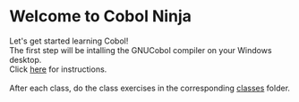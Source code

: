 # Welcome to Cobol Ninja

Let's get started learning Cobol!<br>
The first step will be intalling the GNUCobol compiler on your Windows desktop.<br>
Click [here] for instructions.<br>
<br>
After each class, do the class exercises in the corresponding [classes] folder.







[//]: # (These are reference links used in the body of this note and get stripped out when the markdown processor does its job. )
[here]:<https://github.com/cobol-ninja/cn-course/tree/master/install-gnucobol>
[classes]:<https://github.com/cobol-ninja/cn-course/tree/master/classes>
